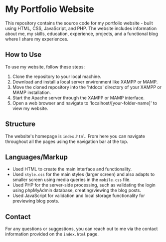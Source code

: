 # My Portfolio Website
This repository contains the source code for my portfolio website - built using HTML, CSS, JavaScript, and PHP. The website includes information about me, my skills, education, experience, projects, and a functional blog where I share my experiences.

## How to Use
To use my website, follow these steps:
1. Clone the repository to your local machine.
2. Download and install a local server environment like XAMPP or MAMP.
3. Move the cloned repository into the 'htdocs' directory of your XAMPP or MAMP installation.
4. Start the Apache server through the XAMPP or MAMP interface.
5. Open a web browser and navigate to 'localhost/[your-folder-name]' to view my website.

## Structure
The website's homepage is `index.html`. From here you can navigate throughout all the pages using the navigation bar at the top.

## Languages/Markup
- Used HTML to create the main interface and functionality.
- Used `style.css` for the main styles (larger screen) and also adapts to smaller screen using media queries in the `mobile.css` file.
- Used PHP for the server-side processing, such as validating the login using phpMyAdmin database, creating/viewing the blog posts.
- Used JavaScript for validation and local storage functionality for previewing blog posts.

## Contact
For any questions or suggestions, you can reach out to me via the contact information provided on the `index.html` page.
